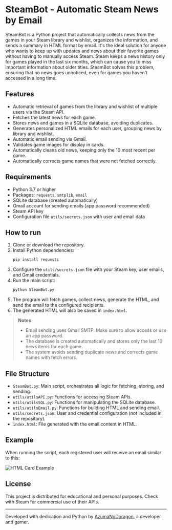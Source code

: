 # SteamBot - Automatic Steam News by Email

SteamBot is a Python project that automatically collects news from the games in your Steam library and wishlist, organizes the information, and sends a summary in HTML format by email. It's the ideal solution for anyone who wants to keep up with updates and news about their favorite games without having to manually access Steam.
Steam keeps a news history only for games played in the last six months, which can cause you to miss important information about older titles. SteamBot solves this problem, ensuring that no news goes unnoticed, even for games you haven't accessed in a long time.

## Features

- Automatic retrieval of games from the library and wishlist of multiple users via the Steam API.
- Fetches the latest news for each game.
- Stores news and games in a SQLite database, avoiding duplicates.
- Generates personalized HTML emails for each user, grouping news by library and wishlist.
- Automatic email sending via Gmail.
- Validates game images for display in cards.
- Automatically cleans old news, keeping only the 10 most recent per game.
- Automatically corrects game names that were not fetched correctly.

## Requirements

- Python 3.7 or higher
- Packages: `requests`, `smtplib`, `email`
- SQLite database (created automatically)
- Gmail account for sending emails (app password recommended)
- Steam API key
- Configuration file `utils/secrets.json` with user and email data

## How to run

1. Clone or download the repository.
2. Install Python dependencies:
   ```bash
   pip install requests
   ```
3. Configure the `utils/secrets.json` file with your Steam key, user emails, and Gmail credentials.
4. Run the main script:
   ```bash
   python SteamBot.py
   ```
5. The program will fetch games, collect news, generate the HTML, and send the email to the configured recipients.
6. The generated HTML will also be saved in `index.html`.

> **Notes**
> - Email sending uses Gmail SMTP. Make sure to allow access or use an app password.
> - The database is created automatically and stores only the last 10 news items for each game.
> - The system avoids sending duplicate news and corrects game names with fetch errors.

## File Structure

- `SteamBot.py`: Main script, orchestrates all logic for fetching, storing, and sending.
- `utils/utilsAPI.py`: Functions for accessing Steam APIs.
- `utils/utilsSQL.py`: Functions for manipulating the SQLite database.
- `utils/utilsEmail.py`: Functions for building HTML and sending email.
- `utils/secrets.json`: User and credential configuration (not included in the repository).
- `index.html`: File generated with the email content in HTML.

## Example

When running the script, each registered user will receive an email similar to this:

![HTML Card Example]()

## License

This project is distributed for educational and personal purposes. Check with Steam for commercial use of their APIs.

---

Developed with dedication and Python by [AzumaNoDoragon](https://steamcommunity.com/id/AzumaNoDoragon/), a  developer and gamer.